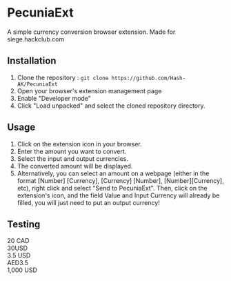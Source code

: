 # PecuniaExt

A simple currency conversion browser extension.
Made for siege.hackclub.com  
## Installation

1. Clone the repository : ```git clone https://github.com/Hash-AK/PecuniaExt```
2. Open your browser's extension management page
3. Enable "Developer mode"
4. Click "Load unpacked" and select the cloned repository directory.

## Usage

1. Click on the extension icon in your browser.
2. Enter the amount you want to convert.
3. Select the input and output currencies.
4. The converted amount will be displayed.  
5. Alternatively, you can select an amount on a webpage (either in the format [Number] [Currency], [Currency] [Number], [Number][Currency], etc), right click and select "Send to PecuniaExt". Then, click on the extension's icon, and the field Value and Input Currency will already be filled, you will just need to put an output currency!  

## Testing
20 CAD  
30USD  
3.5   USD  
AED3.5  
1,000 USD
